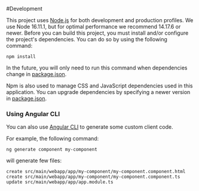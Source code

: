 #Development

This project uses [Node.js](https://nodejs.org/en/) for both development and production profiles. We use Node 16.11.1, but for optimal performance we recommend 14.17.6 or newer.
Before you can build this project, you must install and/or configure the project's dependencies. You can do so by using the following command:

```
npm install
```

In the future, you will only need to run this command when dependencies change in [package.json](package.json).

Npm is also used to manage CSS and JavaScript dependencies used in this application. You can upgrade dependencies by
specifying a newer version in [package.json](package.json).

### Using Angular CLI

You can also use [Angular CLI](https://angular.io/cli) to generate some custom client code.

For example, the following command:

```
ng generate component my-component
```

will generate few files:

```
create src/main/webapp/app/my-component/my-component.component.html
create src/main/webapp/app/my-component/my-component.component.ts
update src/main/webapp/app/app.module.ts
```
